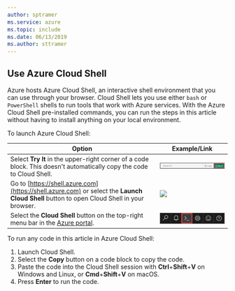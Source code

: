 ```yaml
---
author: sptramer
ms.service: azure
ms.topic: include
ms.date: 06/13/2019
ms.author: sttramer
---
```


## Use Azure Cloud Shell

Azure hosts Azure Cloud Shell, an interactive shell environment that you can use through your browser. Cloud Shell lets you use either `bash` or `PowerShell` shells to run tools that work with Azure services. With the Azure Cloud Shell pre-installed commands, you can run the steps in this article without having to install anything on your local environment.

To launch Azure Cloud Shell:

| Option | Example/Link |
|-----------------------------------------------|---|
| Select **Try It** in the upper-right corner of a code block. This doesn't automatically copy the code to Cloud Shell. | ![Example of Try It for Azure Cloud Shell](./media/cloud-shell-try-it/cli-try-it.png) |
| Go to [https://shell.azure.com](https://shell.azure.com) or select the **Launch Cloud Shell** button to open Cloud Shell in your browser. | <a href="https://shell.azure.com" title="Launch Azure Cloud Shell"><img src="https://docs.microsoft.com/azure/includes/media/cloud-shell-try-it/launchcloudshell.png" /></a> |
| Select the **Cloud Shell** button on the top-right menu bar in the [Azure portal](https://portal.azure.com). | ![Cloud Shell button in the Azure portal](./media/cloud-shell-try-it/cloud-shell-menu.png) |

To run any code in this article in Azure Cloud Shell:

1. Launch Cloud Shell.
1. Select the **Copy** button on a code block to copy the code. 
1. Paste the code into the Cloud Shell session with **Ctrl**+**Shift**+**V** on Windows and Linux, or **Cmd**+**Shift**+**V** on macOS. 
1. Press **Enter** to run the code.

